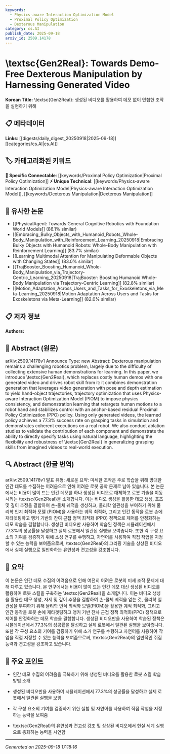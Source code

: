 ```yaml
---
keywords:
  - Physics-aware Interaction Optimization Model
  - Proximal Policy Optimization
  - Dexterous Manipulation
category: cs.AI
publish_date: 2025-09-18
arxiv_id: 2509.14178
---
```


<!-- KEYWORD_LINKING_METADATA:
{
  "processed_timestamp": "2025-09-22 22:00:49.337015",
  "vocabulary_version": "1.0",
  "selected_keywords": [
    "Physics-aware Interaction Optimization Model",
    "Proximal Policy Optimization",
    "Dexterous Manipulation"
  ],
  "rejected_keywords": [
    "Generative Models",
    "Natural Language Processing"
  ],
  "similarity_scores": {
    "Physics-aware Interaction Optimization Model": 0.82,
    "Proximal Policy Optimization": 0.8,
    "Dexterous Manipulation": 0.78
  },
  "extraction_method": "AI_prompt_based",
  "budget_applied": true
}
-->


# \textsc{Gen2Real}: Towards Demo-Free Dexterous Manipulation by Harnessing Generated Video

**Korean Title:** \textsc{Gen2Real}: 생성된 비디오를 활용하여 데모 없이 민첩한 조작을 실현하기 위해

## 📋 메타데이터

**Links**: [[digests/daily_digest_20250918|2025-09-18]]   [[categories/cs.AI|cs.AI]]

## 🏷️ 카테고리화된 키워드
**🔗 Specific Connectable**: [[keywords/Proximal Policy Optimization|Proximal Policy Optimization]]
**⚡ Unique Technical**: [[keywords/Physics-aware Interaction Optimization Model|Physics-aware Interaction Optimization Model]], [[keywords/Dexterous Manipulation|Dexterous Manipulation]]

## 🔗 유사한 논문
- [[PhysicalAgent: Towards General Cognitive Robotics with Foundation World Models]] (86.1% similar)
- [[Embracing_Bulky_Objects_with_Humanoid_Robots_Whole-Body_Manipulation_with_Reinforcement_Learning_20250918|Embracing Bulky Objects with Humanoid Robots: Whole-Body Manipulation with Reinforcement Learning]] (83.7% similar)
- [[Learning Multimodal Attention for Manipulating Deformable Objects with Changing States]] (83.0% similar)
- [[TrajBooster_Boosting_Humanoid_Whole-Body_Manipulation_via_Trajectory-Centric_Learning_20250918|TrajBooster: Boosting Humanoid Whole-Body Manipulation via Trajectory-Centric Learning]] (82.8% similar)
- [[Motion_Adaptation_Across_Users_and_Tasks_for_Exoskeletons_via_Meta-Learning_20250918|Motion Adaptation Across Users and Tasks for Exoskeletons via Meta-Learning]] (82.0% similar)

## 📋 저자 정보

**Authors:** 

## 📄 Abstract (원문)

arXiv:2509.14178v1 Announce Type: new 
Abstract: Dexterous manipulation remains a challenging robotics problem, largely due to the difficulty of collecting extensive human demonstrations for learning. In this paper, we introduce \textsc{Gen2Real}, which replaces costly human demos with one generated video and drives robot skill from it: it combines demonstration generation that leverages video generation with pose and depth estimation to yield hand-object trajectories, trajectory optimization that uses Physics-aware Interaction Optimization Model (PIOM) to impose physics consistency, and demonstration learning that retargets human motions to a robot hand and stabilizes control with an anchor-based residual Proximal Policy Optimization (PPO) policy. Using only generated videos, the learned policy achieves a 77.3\% success rate on grasping tasks in simulation and demonstrates coherent executions on a real robot. We also conduct ablation studies to validate the contribution of each component and demonstrate the ability to directly specify tasks using natural language, highlighting the flexibility and robustness of \textsc{Gen2Real} in generalizing grasping skills from imagined videos to real-world execution.

## 🔍 Abstract (한글 번역)

arXiv:2509.14178v1 발표 유형: 새로운
요약: 미세한 조작은 주로 학습을 위해 방대한 인간 데모를 수집하는 어려움으로 인해 어려운 로봇 공학 문제로 남아 있습니다. 본 논문에서는 비용이 많이 드는 인간 데모를 하나 생성된 비디오로 대체하고 로봇 기술을 이동시키는 \textsc{Gen2Real}을 소개합니다. 이는 비디오 생성을 활용한 데모 생성, 포즈 및 깊이 추정을 결합하여 손-물체 궤적을 생성하고, 물리학 일관성을 부여하기 위해 물리학 인지 최적화 모델 (PIOM)을 사용하는 궤적 최적화, 그리고 인간 동작을 로봇 손에 재타겟팅하고 앵커 기반의 잔여 근접 정책 최적화 (PPO) 정책으로 제어를 안정화하는 데모 학습을 결합합니다. 생성된 비디오만 사용하여 학습된 정책은 시뮬레이션에서 77.3%의 성공률을 달성하고 실제 로봇에서 일관된 실행을 보여줍니다. 또한 각 구성 요소의 기여를 검증하기 위해 소성 연구를 수행하고, 자연어를 사용하여 직접 작업을 지정할 수 있는 능력을 보여줌으로써, \textsc{Gen2Real}의 그리핑 기술을 상상된 비디오에서 실제 실행으로 일반화하는 유연성과 견고성을 강조합니다.

## 📝 요약

이 논문은 인간 데모 수집의 어려움으로 인해 여전히 어려운 로봇의 미세 조작 문제에 대해 다루고 있습니다. 본 연구에서는 비용이 많이 드는 인간 데모 대신 생성된 비디오를 활용하여 로봇 스킬을 구축하는 \textsc{Gen2Real}을 소개합니다. 이는 비디오 생성을 활용한 데모 생성, 자세 및 깊이 추정을 결합하여 손-물체 궤적을 얻는 것, 물리학 일관성을 부여하기 위해 물리학 인식 최적화 모델(PIOM)을 활용한 궤적 최적화, 그리고 인간 동작을 로봇 손에 재타겟팅하고 앵커 기반 잔차 근접 정책 최적화(PPO) 정책으로 제어를 안정화하는 데모 학습을 결합합니다. 생성된 비디오만을 사용하여 학습된 정책은 시뮬레이션에서 77.3%의 성공률을 달성하고 실제 로봇에서 일관된 실행을 보여줍니다. 또한 각 구성 요소의 기여를 검증하기 위해 소거 연구를 수행하고 자연어를 사용하여 작업을 직접 지정할 수 있는 능력을 보여줌으로써, \textsc{Gen2Real}의 일반적인 쥐집 능력과 견고성을 강조하고 있습니다.

## 🎯 주요 포인트

- 인간 데모 수집의 어려움을 극복하기 위해 생성된 비디오를 활용한 로봇 스킬 학습 방법 소개

- 생성된 비디오만을 사용하여 시뮬레이션에서 77.3%의 성공률을 달성하고 실제 로봇에서 일관된 실행을 보임

- 각 구성 요소의 기여를 검증하기 위한 실험 및 자연어를 사용하여 직접 작업을 지정하는 능력을 보여줌

- \textsc{Gen2Real}의 유연성과 견고성 강조 및 상상된 비디오에서 현실 세계 실행으로 총화하는 능력을 시연함

---

*Generated on 2025-09-18 17:18:16*